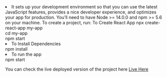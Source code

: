 

<li>It sets up your development environment so that you can use the latest JavaScript features, provides a nice developer experience, and optimizes your app for production. You’ll need to have Node >= 14.0.0 and npm >= 5.6 on your machine. To create a project, run:
  <a>To Create React App</a>
npx create-react-app my-app<br>
cd my-app<br>
  npm start<br></li>

 <li><a>To Install Dependencies</a><br>
   npm install</li>
  
 <li> <a>To run the app</a><br>
npm start</li>
  

You can check the live deployed version of the project here
<a href="https://reacttodo-ashwanth.netlify.app/">Live Here</a>

